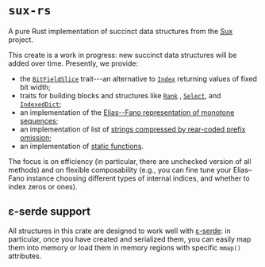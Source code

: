 # `sux-rs`

A pure Rust implementation of succinct data structures from the [Sux](https://sux.di.unimi.it/) project.

This create is a work in progress: new succinct data structures will be added over time. Presently,
we provide:

- the [`BitFieldSlice`](crate::traits::bit_field_slice::BitFieldSlice) trait---an
  alternative to [`Index`](core::ops::Index) returning values of fixed bit width;
- traits for building blocks and structures like [`Rank`](crate::traits::rank_sel::Rank) , 
  [`Select`](crate::traits::rank_sel::Select), and [`IndexedDict`](crate::traits::indexed_dict::IndexedDict);
- an implementation of the [Elias--Fano representation of monotone sequences](crate::dict::elias_fano::EliasFano);
- an implementation of list of [strings compressed by rear-coded prefix omission](crate::dict::rear_coded_list::RearCodedList);
- an implementation of [static functions](crate::func::vfunc::VFunc).

The focus is on efficiency (in particular, there are unchecked version of all methods) and
on flexible composability (e.g., you can fine tune your Elias–Fano instance choosing different
types of internal indices, and whether to index zeros or ones).

## ε-serde support

All structures in this crate are designed to work well with [ε-serde](https://crates.io/crates/epserde):
in particular, once you have created and serialized them, you can easily map them into memory
or load them in memory regions with specific `mmap()` attributes.
